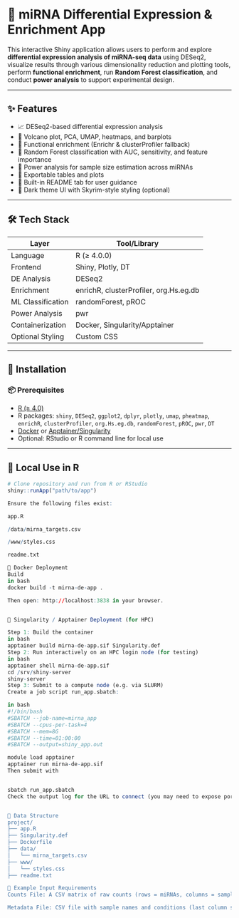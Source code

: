 # 🧬 miRNA Differential Expression & Enrichment App

This interactive Shiny application allows users to perform and explore **differential expression analysis of miRNA-seq data** using DESeq2, visualize results through various dimensionality reduction and plotting tools, perform **functional enrichment**, run **Random Forest classification**, and conduct **power analysis** to support experimental design.

---

## ✨ Features

- 📈 DESeq2-based differential expression analysis
- 🌋 Volcano plot, PCA, UMAP, heatmaps, and barplots
- 🧠 Functional enrichment (Enrichr & clusterProfiler fallback)
- 🌲 Random Forest classification with AUC, sensitivity, and feature importance
- 🔋 Power analysis for sample size estimation across miRNAs
- 💾 Exportable tables and plots
- 📖 Built-in README tab for user guidance
- 🧊 Dark theme UI with Skyrim-style styling (optional)

---

## 🛠️ Tech Stack

| Layer              | Tool/Library            |
|-------------------|-------------------------|
| Language           | R (≥ 4.0.0)             |
| Frontend           | Shiny, Plotly, DT       |
| DE Analysis        | DESeq2                  |
| Enrichment         | enrichR, clusterProfiler, org.Hs.eg.db |
| ML Classification  | randomForest, pROC      |
| Power Analysis     | pwr                     |
| Containerization   | Docker, Singularity/Apptainer |
| Optional Styling   | Custom CSS              |

---

## 🚀 Installation

### 📦 Prerequisites

- [R (≥ 4.0)](https://www.r-project.org/)
- R packages: `shiny`, `DESeq2`, `ggplot2`, `dplyr`, `plotly`, `umap`, `pheatmap`, `enrichR`, `clusterProfiler`, `org.Hs.eg.db`, `randomForest`, `pROC`, `pwr`, `DT`
- [Docker](https://docs.docker.com/) or [Apptainer/Singularity](https://apptainer.org/)
- Optional: RStudio or R command line for local use

---

## 🧪 Local Use in R

```r
# Clone repository and run from R or RStudio
shiny::runApp("path/to/app")

Ensure the following files exist:

app.R

/data/mirna_targets.csv

/www/styles.css

readme.txt

🐳 Docker Deployment
Build
in bash
docker build -t mirna-de-app .

Then open: http://localhost:3838 in your browser.


🧬 Singularity / Apptainer Deployment (for HPC)

Step 1: Build the container
in bash
apptainer build mirna-de-app.sif Singularity.def
Step 2: Run interactively on an HPC login node (for testing)
in bash
apptainer shell mirna-de-app.sif
cd /srv/shiny-server
shiny-server
Step 3: Submit to a compute node (e.g. via SLURM)
Create a job script run_app.sbatch:

in bash
#!/bin/bash
#SBATCH --job-name=mirna_app
#SBATCH --cpus-per-task=4
#SBATCH --mem=8G
#SBATCH --time=01:00:00
#SBATCH --output=shiny_app.out

module load apptainer
apptainer run mirna-de-app.sif
Then submit with


sbatch run_app.sbatch
Check the output log for the URL to connect (you may need to expose ports through your cluster's web gateway or use port forwarding with SSH).


📂 Data Structure
project/
├── app.R
├── Singularity.def
├── Dockerfile
├── data/
│   └── mirna_targets.csv
├── www/
│   └── styles.css
├── readme.txt

📖 Example Input Requirements
Counts File: A CSV matrix of raw counts (rows = miRNAs, columns = samples)

Metadata File: CSV file with sample names and conditions (last column should be the condition)







